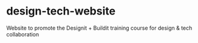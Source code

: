 # design-tech-website
Website to promote the Designit + Buildit training course for design &amp; tech collaboration
